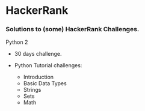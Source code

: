 # HackerRank

### Solutions to (some) HackerRank Challenges.

Python 2

* 30 days challenge.

* Python Tutorial challenges:
    * Introduction
    * Basic Data Types
    * Strings
    * Sets
    * Math